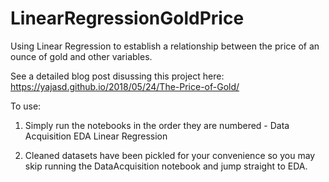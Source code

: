 # LinearRegressionGoldPrice
Using Linear Regression to establish a relationship between the price of an ounce of gold and other variables.

See a detailed blog post disussing this project here:
https://yajasd.github.io/2018/05/24/The-Price-of-Gold/

To use:

1. Simply run the notebooks in the order they are numbered -
  Data Acquisition
  EDA
  Linear Regression
  
2. Cleaned datasets have been pickled for your convenience so you may skip running the DataAcquisition notebook and jump straight to EDA.
